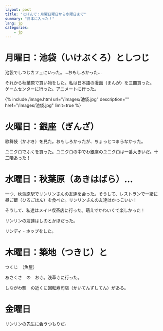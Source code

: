 ```yaml
---
layout: post
title: "にほんで：月曜日曜日から水曜日まで"
summary: "日本に入った！"
lang: jp
categories:
    - jp
---
```


月曜日：池袋（いけぶくろ）としつじ
==============

池袋でしつじカフェにいった。…おもしろかった…

それから秋葉原で買い物をした。私は日本語の漫画（まんが）を三冊買った。
ゲームセンターに行った。アニメートに行った。

{% include /image.html url="/images/池袋.jpg" description="" href="/images/池袋.jpg" limit=true %}

火曜日：銀座（ぎんざ）
==================

歌舞伎（かぶき）を見た。おもしろかったが、ちょっとつまらなかった。

ユニクロでふくを買った。ユニクロの中でわ銀座のユニクロは一番大きいだ。十二階あった！

水曜日：秋葉原（あきはばら）…
===================

一つ、秋葉原駅でリンリンさんの友達を会った。そうして、レストランで一緒に昼ご飯（ひるごはん）を食べた。リンリンさんの友達はかっこいい！

そうして、私達はメイド喫茶店に行った。萌えでかわいくて楽しかった！

リンリンの友達はしのとかほだった。

リンディ・ホップをした。

木曜日：築地（つきじ）と　
===================

つくじ　（魚屋）

あさくさ　の　お寺。浅草寺に行った。

しながわ駅　の近くに回転寿司店（かいてんずしてん）がある。

金曜日
====================

リンリンの先生に会うつもりだ。

